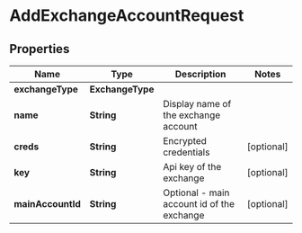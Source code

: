 

# AddExchangeAccountRequest


## Properties

| Name | Type | Description | Notes |
|------------ | ------------- | ------------- | -------------|
|**exchangeType** | **ExchangeType** |  |  |
|**name** | **String** | Display name of the exchange account |  |
|**creds** | **String** | Encrypted credentials |  [optional] |
|**key** | **String** | Api key of the exchange |  [optional] |
|**mainAccountId** | **String** | Optional - main account id of the exchange |  [optional] |



